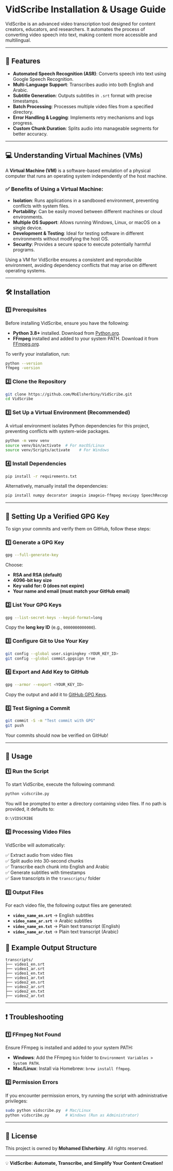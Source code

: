 # VidScribe Installation & Usage Guide

VidScribe is an advanced video transcription tool designed for content creators, educators, and researchers. It automates the process of converting video speech into text, making content more accessible and multilingual.

---

## 🚀 Features

- **Automated Speech Recognition (ASR)**: Converts speech into text using Google Speech Recognition.
- **Multi-Language Support**: Transcribes audio into both English and Arabic.
- **Subtitle Generation**: Outputs subtitles in `.srt` format with precise timestamps.
- **Batch Processing**: Processes multiple video files from a specified directory.
- **Error Handling & Logging**: Implements retry mechanisms and logs progress.
- **Custom Chunk Duration**: Splits audio into manageable segments for better accuracy.

---

## 💻 Understanding Virtual Machines (VMs)

A **Virtual Machine (VM)** is a software-based emulation of a physical computer that runs an operating system independently of the host machine.

### ✅ Benefits of Using a Virtual Machine:

- **Isolation**: Runs applications in a sandboxed environment, preventing conflicts with system files.
- **Portability**: Can be easily moved between different machines or cloud environments.
- **Multiple OS Support**: Allows running Windows, Linux, or macOS on a single device.
- **Development & Testing**: Ideal for testing software in different environments without modifying the host OS.
- **Security**: Provides a secure space to execute potentially harmful programs.

Using a VM for VidScribe ensures a consistent and reproducible environment, avoiding dependency conflicts that may arise on different operating systems.

---

## 🛠 Installation

### 1️⃣ Prerequisites

Before installing VidScribe, ensure you have the following:

- **Python 3.8+** installed. Download from [Python.org](https://www.python.org/downloads/).
- **FFmpeg** installed and added to your system PATH. Download it from [FFmpeg.org](https://ffmpeg.org/download.html).

To verify your installation, run:

```sh
python --version
ffmpeg -version
```

### 2️⃣ Clone the Repository

```sh
git clone https://github.com/MoElsherbiny/VidScribe.git
cd VidScribe
```

### 3️⃣ Set Up a Virtual Environment (Recommended)

A virtual environment isolates Python dependencies for this project, preventing conflicts with system-wide packages.

```sh
python -m venv venv
source venv/bin/activate  # For macOS/Linux
source venv/Scripts/activate    # For Windows
```

### 4️⃣ Install Dependencies

```sh
pip install -r requirements.txt
```

Alternatively, manually install the dependencies:

```sh
pip install numpy decorator imageio imageio-ffmpeg moviepy SpeechRecognition pydub
```

---

## 🔐 Setting Up a Verified GPG Key

To sign your commits and verify them on GitHub, follow these steps:

### 1️⃣ Generate a GPG Key

```sh
gpg --full-generate-key
```

Choose:

- **RSA and RSA (default)**
- **4096-bit key size**
- **Key valid for: 0 (does not expire)**
- **Your name and email (must match your GitHub email)**

### 2️⃣ List Your GPG Keys

```sh
gpg --list-secret-keys --keyid-format=long
```

Copy the **long key ID** (e.g., `0000000000000`).

### 3️⃣ Configure Git to Use Your Key

```sh
git config --global user.signingkey <YOUR_KEY_ID>
git config --global commit.gpgsign true
```

### 4️⃣ Export and Add Key to GitHub

```sh
gpg --armor --export <YOUR_KEY_ID>
```

Copy the output and add it to [GitHub GPG Keys](https://github.com/settings/gpg-keys).

### 5️⃣ Test Signing a Commit

```sh
git commit -S -m "Test commit with GPG"
git push
```

Your commits should now be verified on GitHub!

---

## 📌 Usage

### 1️⃣ Run the Script

To start VidScribe, execute the following command:

```sh
python vidscribe.py
```

You will be prompted to enter a directory containing video files. If no path is provided, it defaults to:

```
D:\VIDSCRIBE
```

### 2️⃣ Processing Video Files

VidScribe will automatically:

✅ Extract audio from video files\
✅ Split audio into 30-second chunks\
✅ Transcribe each chunk into English and Arabic\
✅ Generate subtitles with timestamps\
✅ Save transcripts in the `transcripts/` folder

### 3️⃣ Output Files

For each video file, the following output files are generated:

- **`video_name_en.srt`** → English subtitles
- **`video_name_ar.srt`** → Arabic subtitles
- **`video_name_en.txt`** → Plain text transcript (English)
- **`video_name_ar.txt`** → Plain text transcript (Arabic)

## 📂 Example Output Structure

```
transcripts/
├── video1_en.srt
├── video1_ar.srt
├── video1_en.txt
├── video1_ar.txt
├── video2_en.srt
├── video2_ar.srt
├── video2_en.txt
├── video2_ar.txt
```

---

## ❗ Troubleshooting

### 1️⃣ FFmpeg Not Found

Ensure FFmpeg is installed and added to your system PATH:

- **Windows**: Add the FFmpeg `bin` folder to `Environment Variables > System PATH`.
- **Mac/Linux**: Install via Homebrew: `brew install ffmpeg`.

### 2️⃣ Permission Errors

If you encounter permission errors, try running the script with administrative privileges:

```sh
sudo python vidscribe.py  # Mac/Linux
python vidscribe.py       # Windows (Run as Administrator)
```

---

## 📜 License

This project is owned by **Mohamed Elsherbiny**. All rights reserved.

---

💡 **VidScribe: Automate, Transcribe, and Simplify Your Content Creation!**
